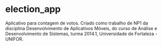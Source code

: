 election_app
===========

Aplicativo para contagem de votos. Criado como trabalho de NP1 da disciplina Desenvolvimento de Aplicativos Móveis, do curso de Análise e Desenvolvimento de Sistemas, turma 2014.1, Universidade de Fortaleza - UNIFOR.
